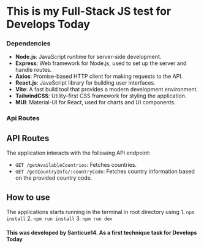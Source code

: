 # This is my Full-Stack JS test for **Develops Today**

### Dependencies
- **Node.js**: JavaScript runtime for server-side development.
- **Express**: Web framework for Node.js, used to set up the server and handle routes.
- **Axios**: Promise-based HTTP client for making requests to the API.
- **React.js**: JavaScript library for building user interfaces.
- **Vite**: A fast build tool that provides a modern development environment.
- **TailwindCSS**: Utility-first CSS framework for styling the application.
- **MUI**: Material-UI for React, used for charts and UI components.
###  Api Routes

## API Routes

The application interacts with the following API endpoint:

- `GET /getAvailableCountries`: Fetches countries. 
- `GET /getCountryInfo/:countryCode`: Fetches country information based on the provided country code. 

## How to use

The applications starts running in the terminal in root directory using
    1. `npm install`
    2. `npm run install`
    3. `npm run dev`

#### This was developed by Santicue14. As a first technique task for **Develops Today**
